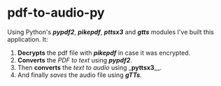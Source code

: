 # pdf-to-audio-py

Using Python's _**pypdf2**_, _**pikepdf**_, _**pttsx3**_ and _**gtts**_ modules I've built this application. It:
1. **Decrypts** the pdf file with _**pikepdf**_ in case it was encrypted.
2. **Converts** the _PDF to text_ using _**pypdf2**_.
3. Then **converts** the _text to audio_ using _**pyttsx3**__.
4. And finally _saves_ the audio file using _**gTTs**_.